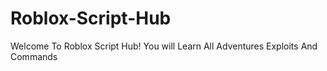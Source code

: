 # Roblox-Script-Hub
Welcome To Roblox Script Hub! You will Learn All Adventures Exploits And Commands
